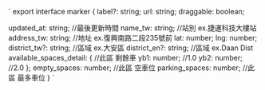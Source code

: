 `
export interface marker {
  label?: string;
  url: string;
  draggable: boolean;

  updated_at: string; //最後更新時間
  name_tw: string; //站別 ex.捷運科技大樓站
  address_tw: string; //地址 ex.復興南路二段235號前
  lat: number;
  lng: number;
  district_tw?: string; //區域 ex.大安區
  district_en?: string; //區域 ex.Daan Dist
  available_spaces_detail: { //此區 剩餘車
    yb1: number; //1.0
    yb2: number; //2.0
  };
  empty_spaces: number; //此區 空車位
  parking_spaces: number; //此區 最多車位
}
`
